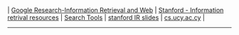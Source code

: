 

| [Google Research-Information Retrieval and Web](https://research.google.com/pubs/InformationRetrievalandtheWeb.html) | [Stanford - Information retrival resources](https://nlp.stanford.edu/IR-book/information-retrieval.html) | [Search Tools](http://www.searchtools.com/info/index.html) | [stanford IR slides](https://nlp.stanford.edu/IR-book/newslides.html) | [cs.ucy.ac.cy](http://www.cs.ucy.ac.cy/courses/EPL660/resources.html) | 



-----------



